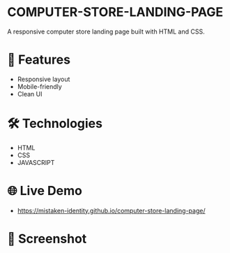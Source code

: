 # COMPUTER-STORE-LANDING-PAGE

A responsive computer store landing page built with HTML and CSS.

# 🚀 Features
- Responsive layout
- Mobile-friendly
- Clean UI

# 🛠️ Technologies
- HTML
- CSS
- JAVASCRIPT

# 🌐 Live Demo
-  https://mistaken-identity.github.io/computer-store-landing-page/

# 📸 Screenshot




